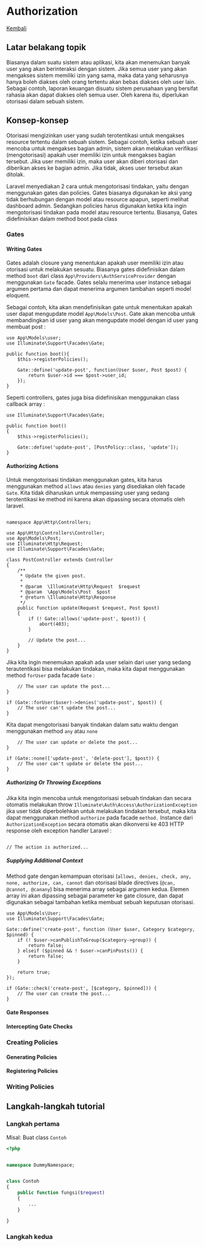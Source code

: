 # Authorization

[Kembali](readme.md)

## Latar belakang topik

Biasanya dalam suatu sistem atau aplikasi, kita akan menemukan banyak user yang akan berinteraksi dengan sistem. Jika semua user yang akan mengakses sistem memiliki izin yang sama, maka data yang seharusnya hanya boleh diakses oleh orang tertentu akan bebas diakses oleh user lain. Sebagai contoh, laporan keuangan disuatu sistem perusahaan yang bersifat rahasia akan dapat diakses oleh semua user. Oleh karena itu, diperlukan otorisasi dalam sebuah sistem.

## Konsep-konsep

Otorisasi mengizinkan user yang sudah terotentikasi untuk mengakses resource tertentu dalam sebuah sistem. Sebagai contoh, ketika sebuah user mencoba untuk mengakses bagian admin, sistem akan melakukan verifikasi (mengotorisasi) apakah user memiliki izin untuk mengakses bagian tersebut. Jika user memiliki izin, maka user akan diberi otorisasi dan diberikan akses ke bagian admin. Jika tidak, akses user tersebut akan ditolak.

Laravel menyediakan 2 cara untuk mengotorisasi tindakan, yaitu dengan menggunakan gates dan policies. Gates biasanya digunakan ke aksi yang tidak berhubungan dengan model atau resource apapun, seperti melihat dashboard admin. Sedangkan policies harus digunakan ketika kita ingin mengotorisasi tindakan pada model atau resource tertentu. Biasanya, Gates didefinisikan dalam method boot pada class 

### Gates

#### Writing Gates

Gates adalah closure yang menentukan apakah user memiliki izin atau otorisasi untuk melakukan sesuatu. Biasanya gates didefinisikan dalam method `boot` dari class `App\Providers\AuthServiceProvider` dengan menggunakan `Gate` facade. Gates selalu menerima user instance sebagai argumen pertama dan dapat menerima argumen tambahan seperti model eloquent.

Sebagai contoh, kita akan mendefinisikan gate untuk menentukan apakah user dapat mengupdate model `App\Models\Post`. Gate akan mencoba untuk membandingkan id user yang akan mengupdate model dengan id user yang membuat post :

```use App\Models\Post;
use App\Models\user;
use Illuminate\Support\Facades\Gate;

public function boot(){
    $this->registerPolicies();
    
    Gate::define('update-post', function(User $user, Post $post) {
        return $user->id === $post->user_id;
    });
}
```

Seperti controllers, gates juga bisa didefinisikan menggunakan class callback array :

```use App\Policies\PostPolicy;
use Illuminate\Support\Facades\Gate;

public function boot()
{
    $this->registerPolicies();

    Gate::define('update-post', [PostPolicy::class, 'update']);
}
````

#### Authorizing Actions

Untuk mengotorisasi tindakan menggunakan gates, kita harus menggunakan method `allows` atau `denies` yang disediakan oleh facade `Gate`. Kita tidak diharuskan untuk mempassing user yang sedang terotentikasi ke method ini karena akan dipassing secara otomatis oleh laravel.

```<?php

namespace App\Http\Controllers;

use App\Http\Controllers\Controller;
use App\Models\Post;
use Illuminate\Http\Request;
use Illuminate\Support\Facades\Gate;

class PostController extends Controller
{
    /**
     * Update the given post.
     *
     * @param  \Illuminate\Http\Request  $request
     * @param  \App\Models\Post  $post
     * @return \Illuminate\Http\Response
     */
    public function update(Request $request, Post $post)
    {
        if (! Gate::allows('update-post', $post)) {
            abort(403);
        }

        // Update the post...
    }
}
```

Jika kita ingin menemukan apakah ada user selain dari user yang sedang terautentikasi bisa melakukan tindakan, maka kita dapat menggunakan method `forUser` pada facade `Gate` :

```if (Gate::forUser($user)->allows('update-post', $post)) {
    // The user can update the post...
}

if (Gate::forUser($user)->denies('update-post', $post)) {
    // The user can't update the post...
}
```

Kita dapat mengotorisasi banyak tindakan dalam satu waktu dengan menggunakan method `any` atau `none`

```if (Gate::any(['update-post', 'delete-post'], $post)) {
    // The user can update or delete the post...
}

if (Gate::none(['update-post', 'delete-post'], $post)) {
    // The user can't update or delete the post...
}
```

##### Authorizing Or Throwing Exceptions

Jika kita ingin mencoba untuk mengotorisasi sebuah tindakan dan secara otomatis melakukan throw `Illuminate\Auth\Access\AuthorizationException` jika user tidak diperbolehkan untuk melakukan tindakan tersebut, maka kita dapat menggunakan method `authorize` pada facade `method.` Instance dari `AuthorizationException` secara otomatis akan dikonversi ke 403 HTTP response oleh exception handler Laravel :

```Gate::authorize('update-post', $post);

// The action is authorized...
```

##### Supplying Additional Context

Method gate dengan kemampuan otorisasi (`allows, denies, check, any, none, authorize, can, cannot` dan otorisasi blade directives (`@can, @cannot, @canany`) bisa menerima array sebagai argumen kedua. Elemen array ini akan dipassing sebagai parameter ke gate closure, dan dapat digunakan sebagai tambahan ketika membuat sebuah keputusan otorisasi.

```use App\Models\Category;
use App\Models\User;
use Illuminate\Support\Facades\Gate;

Gate::define('create-post', function (User $user, Category $category, $pinned) {
    if (! $user->canPublishToGroup($category->group)) {
        return false;
    } elseif ($pinned && ! $user->canPinPosts()) {
        return false;
    }

    return true;
});

if (Gate::check('create-post', [$category, $pinned])) {
    // The user can create the post...
}
```

#### Gate Responses

#### Intercepting Gate Checks

### Creating Policies

#### Generating Policies

#### Registering Policies

### Writing Policies




## Langkah-langkah tutorial

### Langkah pertama

Misal: Buat class `Contoh`

```php
<?php


namespace DummyNamespace;


class Contoh
{
    public function fungsi($request)
    {
        ...
    }

}
```

### Langkah kedua
